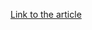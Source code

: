 [Link to the article](https://www.bitdefender.com/en-us/blog/labs/unfading-sea-haze-new-espionage-campaign-in-the-south-china-sea)
